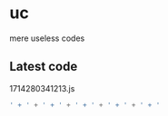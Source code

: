 # uc
mere useless codes

## Latest code
<!-- current -->
1714280341213.js
```javascript
' + ' + ' + ' + ' + ' + ' + ' + ' + '
```
<!-- /current -->